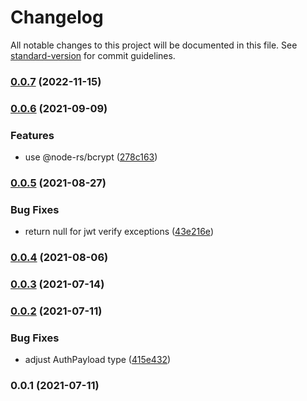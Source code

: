 # Changelog

All notable changes to this project will be documented in this file. See [standard-version](https://github.com/conventional-changelog/standard-version) for commit guidelines.

### [0.0.7](https://github.com/distributedvc/amon/compare/v0.0.6...v0.0.7) (2022-11-15)

### [0.0.6](https://github.com/distributedvc/amon/compare/v0.0.5...v0.0.6) (2021-09-09)


### Features

* use @node-rs/bcrypt ([278c163](https://github.com/distributedvc/amon/commit/278c1630d4dc7c349bde4e475fb321003ff00fc5))

### [0.0.5](https://github.com/distributedvc/amon/compare/v0.0.4...v0.0.5) (2021-08-27)


### Bug Fixes

* return null for jwt verify exceptions ([43e216e](https://github.com/distributedvc/amon/commit/43e216ea5f83ea651ee5089c3b41720c01909e72))

### [0.0.4](https://github.com/distributedvc/amon/compare/v0.0.3...v0.0.4) (2021-08-06)

### [0.0.3](https://github.com/distributedvc/amon/compare/v0.0.2...v0.0.3) (2021-07-14)

### [0.0.2](https://github.com/distributedvc/amon/compare/v0.0.1...v0.0.2) (2021-07-11)


### Bug Fixes

* adjust AuthPayload type ([415e432](https://github.com/distributedvc/amon/commit/415e432f8a862a2aa245e614de996bbfbb703ad2))

### 0.0.1 (2021-07-11)

